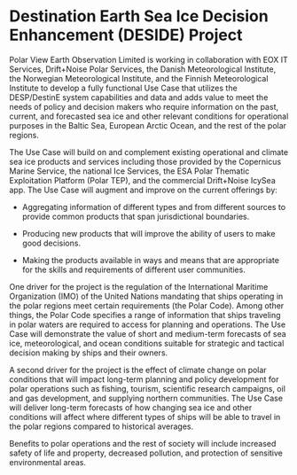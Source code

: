 # Destination Earth Sea Ice Decision Enhancement (DESIDE) Project
Polar View Earth Observation Limited is working in collaboration with EOX IT Services, Drift+Noise Polar Services, the Danish Meteorological Institute, the Norwegian Meteorological Institute, and the Finnish Meteorological Institute to develop a fully functional Use Case that utilizes the DESP/DestinE system capabilities and data and adds value to meet the needs of policy and decision makers who require information on the past, current, and forecasted sea ice and other relevant conditions for operational purposes in the Baltic Sea, European Arctic Ocean, and the rest of the polar regions.

The Use Case will build on and complement existing operational and climate sea ice products and services including those provided by the Copernicus Marine Service, the national Ice Services, the ESA Polar Thematic Exploitation Platform (Polar TEP), and the commercial Drift+Noise IcySea app.  The Use Case will augment and improve on the current offerings by:

-	Aggregating information of different types and from different sources to provide common products that span jurisdictional boundaries.

-	Producing new products that will improve the ability of users to make good decisions.

-	Making the products available in ways and means that are appropriate for the skills and requirements of different user communities.

One driver for the project is the regulation of the International Maritime Organization (IMO) of the United Nations mandating that ships operating in the polar regions meet certain requirements (the Polar Code).  Among other things, the Polar Code specifies a range of information that ships traveling in polar waters are required to access for planning and operations.  The Use Case will demonstrate the value of short and medium-term forecasts of sea ice, meteorological, and ocean conditions suitable for strategic and tactical decision making by ships and their owners.

A second driver for the project is the effect of climate change on polar conditions that will impact long-term planning and policy development for polar operations such as fishing, tourism, scientific research campaigns, oil and gas development, and supplying northern communities.  The Use Case will deliver long-term forecasts of how changing sea ice and other conditions will affect where different types of ships will be able to travel in the polar regions compared to historical averages.

Benefits to polar operations and the rest of society will include increased safety of life and property, decreased pollution, and protection of sensitive environmental areas.
